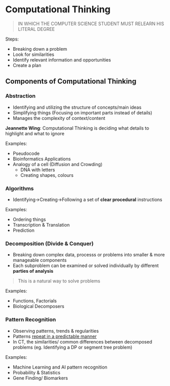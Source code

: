 # Computational Thinking
> IN WHICH THE COMPUTER SCIENCE STUDENT MUST RELEARN HIS LITERAL DEGREE

Steps:
* Breaking down a problem
* Look for similarities
* Identify relevant information and opportunities
* Create a plan

## Components of Computational Thinking
### Abstraction
* Identifying and utilizing the structure of concepts/main ideas
* Simplifying things (Focusing on important parts instead of details)
* Manages the complexity of context/content

**Jeannette Wing**: Computational Thinking is deciding what details to highlight and what to ignore

Examples:
* Pseudocode
* Bioinformatics Applications
* Analogy of a cell (Diffusion and Crowding)
    - DNA with letters
    - Creating shapes, colours

### Algorithms
* Identifying->Creating->Following a set of **clear procedural** instructions

Examples:
* Ordering things
* Transcription & Translation
* Prediction

### Decomposition (Divide & Conquer)
* Breaking down complex data, processs or problems into smaller & more manageable components
* Each subproblem can be examined or solved individually by different **parties of analysis**
> This is a natural way to solve problems

Examples:
* Functions, Factorials
* Biological Decomposers

### Pattern Recognition
* Observing patterns, trends & regularities
* Patterns <ins>repeat in a predictable manner</ins>
* In CT, the similarities/ common differences between decomposed problems (eg. Identifying a DP or segment tree problem)

Examples:
* Machine Learning and AI pattern recognition
* Probability & Statistics
* Gene Finding/ Biomarkers
